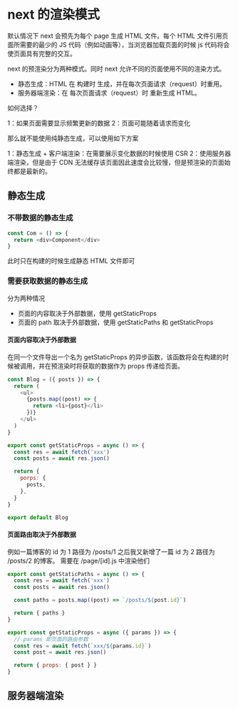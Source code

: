 # next 的渲染模式

默认情况下 next 会预先为每个 page 生成 HTML 文件。每个 HTML 文件引用页面所需要的最少的 JS 代码（例如动画等），当浏览器加载页面的时候 js 代码将会使页面具有完整的交互。

next 的预渲染分为两种模式。同时 next 允许不同的页面使用不同的渲染方式。

- 静态生成：HTML 在 构建时 生成，并在每次页面请求（request）时重用。
- 服务器端渲染：在 每次页面请求（request）时 重新生成 HTML。

如何选择？

1：如果页面需要显示频繁更新的数据
2：页面可能随着请求而变化

那么就不能使用纯静态生成，可以使用如下方案

1：静态生成 + 客户端渲染：在需要展示变化数据的时候使用 CSR
2：使用服务器端渲染，但是由于 CDN 无法缓存该页面因此速度会比较慢，但是预渲染的页面始终都是最新的。

## 静态生成

### 不带数据的静态生成

```javascript
const Com = () => {
  return <div>Component</div>
}
```

此时只在构建的时候生成静态 HTML 文件即可

### 需要获取数据的静态生成

分为两种情况

- 页面的内容取决于外部数据，使用 getStaticProps
- 页面的 path 取决于外部数据，使用 getStaticPaths 和 getStaticProps

#### 页面内容取决于外部数据

在同一个文件导出一个名为 getStaticProps 的异步函数，该函数将会在构建的时候被调用，并在预渲染时将获取的数据作为 props 传递给页面。

```javascript
const Blog = ({ posts }) => {
  return (
    <ul>
      {posts.map((post) => {
        return <li>{post}</li>
      })}
    </ul>
  )
}

export const getStaticProps = async () => {
  const res = await fetch('xxx')
  const posts = await res.json()

  return {
    porps: {
      posts,
    },
  }
}

export default Blog
```

#### 页面路由取决于外部数据

例如一篇博客的 id 为 1 路径为 /posts/1
之后我又新增了一篇 id 为 2 路径为 /posts/2 的博客。
需要在 /page/[id].js 中渲染他们

```javascript
export const getStaticPaths = async () => {
  const res = await fetch('xxx')
  const posts = await res.json()

  const paths = posts.map((post) => `/posts/${post.id}`)

  return { paths }
}

export const getStaticProps = async ({ params }) => {
  // params 即页面的路由参数
  const res = await fetch(`xxx/${params.id}`)
  const post = await res.json()

  return { props: { post } }
}
```

## 服务器端渲染
